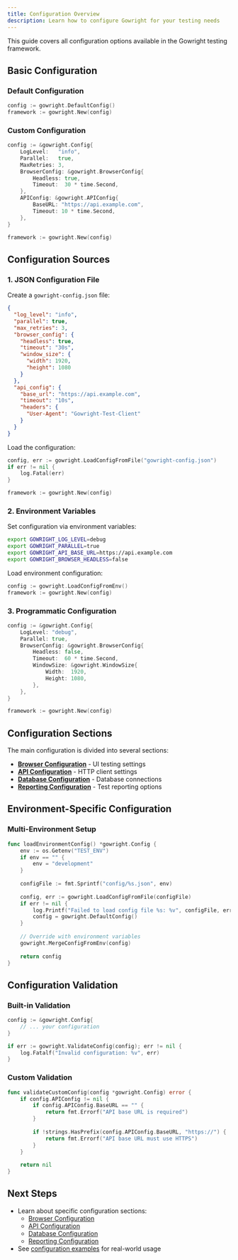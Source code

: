 ```yaml
---
title: Configuration Overview
description: Learn how to configure Gowright for your testing needs
---
```


This guide covers all configuration options available in the Gowright testing framework.

## Basic Configuration

### Default Configuration

```go
config := gowright.DefaultConfig()
framework := gowright.New(config)
```

### Custom Configuration

```go
config := &gowright.Config{
    LogLevel:   "info",
    Parallel:   true,
    MaxRetries: 3,
    BrowserConfig: &gowright.BrowserConfig{
        Headless: true,
        Timeout:  30 * time.Second,
    },
    APIConfig: &gowright.APIConfig{
        BaseURL: "https://api.example.com",
        Timeout: 10 * time.Second,
    },
}

framework := gowright.New(config)
```

## Configuration Sources

### 1. JSON Configuration File

Create a `gowright-config.json` file:

```json
{
  "log_level": "info",
  "parallel": true,
  "max_retries": 3,
  "browser_config": {
    "headless": true,
    "timeout": "30s",
    "window_size": {
      "width": 1920,
      "height": 1080
    }
  },
  "api_config": {
    "base_url": "https://api.example.com",
    "timeout": "10s",
    "headers": {
      "User-Agent": "Gowright-Test-Client"
    }
  }
}
```

Load the configuration:

```go
config, err := gowright.LoadConfigFromFile("gowright-config.json")
if err != nil {
    log.Fatal(err)
}

framework := gowright.New(config)
```

### 2. Environment Variables

Set configuration via environment variables:

```bash
export GOWRIGHT_LOG_LEVEL=debug
export GOWRIGHT_PARALLEL=true
export GOWRIGHT_API_BASE_URL=https://api.example.com
export GOWRIGHT_BROWSER_HEADLESS=false
```

Load environment configuration:

```go
config := gowright.LoadConfigFromEnv()
framework := gowright.New(config)
```

### 3. Programmatic Configuration

```go
config := &gowright.Config{
    LogLevel: "debug",
    Parallel: true,
    BrowserConfig: &gowright.BrowserConfig{
        Headless: false,
        Timeout:  60 * time.Second,
        WindowSize: &gowright.WindowSize{
            Width:  1920,
            Height: 1080,
        },
    },
}

framework := gowright.New(config)
```

## Configuration Sections

The main configuration is divided into several sections:

- **[Browser Configuration](/configuration/browser/)** - UI testing settings
- **[API Configuration](/configuration/api/)** - HTTP client settings  
- **[Database Configuration](/configuration/database/)** - Database connections
- **[Reporting Configuration](/configuration/reporting/)** - Test reporting options

## Environment-Specific Configuration

### Multi-Environment Setup

```go
func loadEnvironmentConfig() *gowright.Config {
    env := os.Getenv("TEST_ENV")
    if env == "" {
        env = "development"
    }
    
    configFile := fmt.Sprintf("config/%s.json", env)
    
    config, err := gowright.LoadConfigFromFile(configFile)
    if err != nil {
        log.Printf("Failed to load config file %s: %v", configFile, err)
        config = gowright.DefaultConfig()
    }
    
    // Override with environment variables
    gowright.MergeConfigFromEnv(config)
    
    return config
}
```

## Configuration Validation

### Built-in Validation

```go
config := &gowright.Config{
    // ... your configuration
}

if err := gowright.ValidateConfig(config); err != nil {
    log.Fatalf("Invalid configuration: %v", err)
}
```

### Custom Validation

```go
func validateCustomConfig(config *gowright.Config) error {
    if config.APIConfig != nil {
        if config.APIConfig.BaseURL == "" {
            return fmt.Errorf("API base URL is required")
        }
        
        if !strings.HasPrefix(config.APIConfig.BaseURL, "https://") {
            return fmt.Errorf("API base URL must use HTTPS")
        }
    }
    
    return nil
}
```

## Next Steps

- Learn about specific configuration sections:
  - [Browser Configuration](/configuration/browser/)
  - [API Configuration](/configuration/api/)
  - [Database Configuration](/configuration/database/)
  - [Reporting Configuration](/configuration/reporting/)
- See [configuration examples](/examples/) for real-world usage